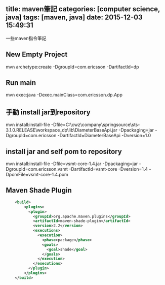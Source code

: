 title: maven筆記
categories: [computer science, java]
tags: [maven, java]
date: 2015-12-03 15:49:31
---
一些maven指令筆記
<!-- more -->

## New Empty Project
mvn archetype:create -DgroupId=com.ericsson -DartifactId=dp

## Run main
mvn exec:java -Dexec.mainClass=com.ericsson.dp.App

## 手動 install jar到repository
mvn install:install-file -Dfile=C:\cwz\company\springsource\sts-3.1.0.RELEASE\workspace_dp\lib\DiameterBaseApi.jar -Dpackaging=jar -DgroupId=com.ericsson -DartifactId=DiameterBaseApi -Dversion=1.0

## install jar and self pom to repository
mvn install:install-file -Dfile=vsmt-core-1.4.jar -Dpackaging=jar -DgroupId=com.ericsson.vsmt -DartifactId=vsmt-core -Dversion=1.4 -DpomFile=vsmt-core-1.4.pom

## Maven Shade Plugin
``` xml
    <build>
	    <plugins>
	      <plugin>
	        <groupId>org.apache.maven.plugins</groupId>
	        <artifactId>maven-shade-plugin</artifactId>
	        <version>2.2</version>
	        <executions>
	          <execution>
	            <phase>package</phase>
	            <goals>
	              <goal>shade</goal>
	            </goals>
	          </execution>
	        </executions>
	      </plugin>
	    </plugins>
    </build>
```
